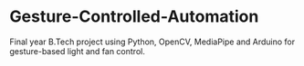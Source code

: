 # Gesture-Controlled-Automation
Final year B.Tech project using Python, OpenCV, MediaPipe and Arduino for gesture-based light and fan control.
